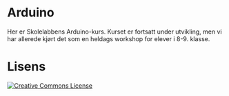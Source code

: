 # Arduino
Her er Skolelabbens Arduino-kurs. Kurset er fortsatt under utvikling, men vi har
allerede kjørt det som en heldags workshop for elever i 8-9. klasse. 

# Lisens
<a rel="license" href="http://creativecommons.org/licenses/by-nc/4.0/"><img alt="Creative Commons License" style="border-width:0" src="https://i.creativecommons.org/l/by-nc/4.0/88x31.png" /></a>
